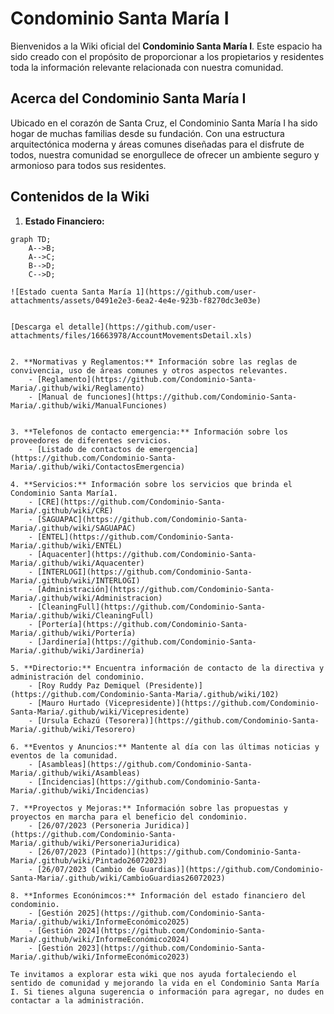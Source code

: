 # Condominio Santa María I



Bienvenidos a la Wiki oficial del **Condominio Santa María I**. Este espacio ha sido creado con el propósito de proporcionar a los propietarios y residentes toda la información relevante relacionada con nuestra comunidad.


## Acerca del Condominio Santa María I

Ubicado en el corazón de Santa Cruz, el Condominio Santa María I ha sido hogar de muchas familias desde su fundación. Con una estructura arquitectónica moderna y áreas comunes diseñadas para el disfrute de todos, nuestra comunidad se enorgullece de ofrecer un ambiente seguro y armonioso para todos sus residentes.


## Contenidos de la Wiki

1. **Estado Financiero:**

```mermaid
graph TD;
    A-->B;
    A-->C;
    B-->D;
    C-->D;

![Estado cuenta Santa María 1](https://github.com/user-attachments/assets/0491e2e3-6ea2-4e4e-923b-f8270dc3e03e)


[Descarga el detalle](https://github.com/user-attachments/files/16663978/AccountMovementsDetail.xls)


2. **Normativas y Reglamentos:** Información sobre las reglas de convivencia, uso de áreas comunes y otros aspectos relevantes.
    - [Reglamento](https://github.com/Condominio-Santa-Maria/.github/wiki/Reglamento)
    - [Manual de funciones](https://github.com/Condominio-Santa-Maria/.github/wiki/ManualFunciones)


3. **Telefonos de contacto emergencia:** Información sobre los proveedores de diferentes servicios.
    - [Listado de contactos de emergencia](https://github.com/Condominio-Santa-Maria/.github/wiki/ContactosEmergencia)
     
4. **Servicios:** Información sobre los servicios que brinda el Condominio Santa María1. 
    - [CRE](https://github.com/Condominio-Santa-Maria/.github/wiki/CRE)
    - [SAGUAPAC](https://github.com/Condominio-Santa-Maria/.github/wiki/SAGUAPAC)
    - [ENTEL](https://github.com/Condominio-Santa-Maria/.github/wiki/ENTEL)
    - [Aquacenter](https://github.com/Condominio-Santa-Maria/.github/wiki/Aquacenter)
    - [INTERLOGI](https://github.com/Condominio-Santa-Maria/.github/wiki/INTERLOGI)
    - [Administración](https://github.com/Condominio-Santa-Maria/.github/wiki/Administracion)
    - [CleaningFull](https://github.com/Condominio-Santa-Maria/.github/wiki/CleaningFull)
    - [Portería](https://github.com/Condominio-Santa-Maria/.github/wiki/Portería)
    - [Jardinería](https://github.com/Condominio-Santa-Maria/.github/wiki/Jardinería)

5. **Directorio:** Encuentra información de contacto de la directiva y administración del condominio.
    - [Roy Ruddy Paz Demiquel (Presidente)](https://github.com/Condominio-Santa-Maria/.github/wiki/102)
    - [Mauro Hurtado (Vicepresidente)](https://github.com/Condominio-Santa-Maria/.github/wiki/Vicepresidente)
    - [Ursula Echazú (Tesorera)](https://github.com/Condominio-Santa-Maria/.github/wiki/Tesorero)

6. **Eventos y Anuncios:** Mantente al día con las últimas noticias y eventos de la comunidad.
    - [Asambleas](https://github.com/Condominio-Santa-Maria/.github/wiki/Asambleas)
    - [Incidencias](https://github.com/Condominio-Santa-Maria/.github/wiki/Incidencias)

7. **Proyectos y Mejoras:** Información sobre las propuestas y proyectos en marcha para el beneficio del condominio.
    - [26/07/2023 (Personeria Juridica)](https://github.com/Condominio-Santa-Maria/.github/wiki/PersoneriaJuridica)
    - [26/07/2023 (Pintado)](https://github.com/Condominio-Santa-Maria/.github/wiki/Pintado26072023)
    - [26/07/2023 (Cambio de Guardias)](https://github.com/Condominio-Santa-Maria/.github/wiki/CambioGuardias26072023)

8. **Informes Econónimcos:** Información del estado financiero del condominio.
    - [Gestión 2025](https://github.com/Condominio-Santa-Maria/.github/wiki/InformeEconómico2025)
    - [Gestión 2024](https://github.com/Condominio-Santa-Maria/.github/wiki/InformeEconómico2024)
    - [Gestión 2023](https://github.com/Condominio-Santa-Maria/.github/wiki/InformeEconómico2023)

Te invitamos a explorar esta wiki que nos ayuda fortaleciendo el sentido de comunidad y mejorando la vida en el Condominio Santa María I. Si tienes alguna sugerencia o información para agregar, no dudes en contactar a la administración.

